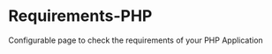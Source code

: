 Requirements-PHP
================

Configurable page to check the requirements of your PHP Application
